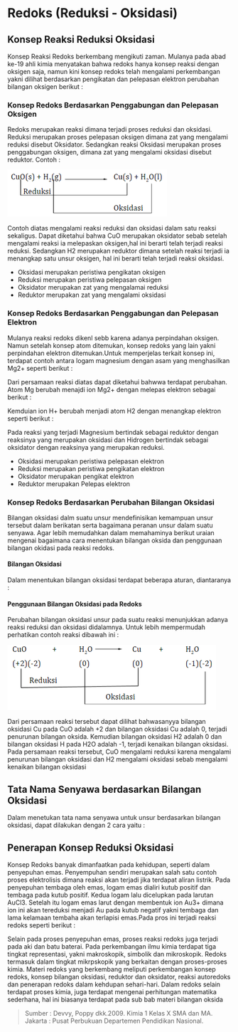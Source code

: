 # Redoks (Reduksi - Oksidasi)

## Konsep Reaksi Reduksi Oksidasi

Konsep Reaksi Redoks berkembang mengikuti zaman. Mulanya pada abad ke-19 ahli kimia menyatakan bahwa redoks hanya konsep reaksi dengan oksigen saja, namun kini konsep redoks telah mengalami perkembangan yakni dilihat berdasarkan pengikatan dan pelepasan elektron perubahan bilangan oksigen berikut :

### Konsep Redoks Berdasarkan Penggabungan dan Pelepasan Oksigen

Redoks merupakan reaksi dimana terjadi proses reduksi dan oksidasi. Reduksi merupakan proses pelepasan oksigen dimana zat yang mengalami reduksi disebut Oksidator. Sedangkan reaksi Oksidasi merupakan proses penggabungan oksigen, dimana zat yang mengalami oksidasi disebut reduktor. Contoh :

![Konsep Redoks Berdasarkan Penggabungan dan Pelepasan Oksigen](https://raw.githubusercontent.com/agungfir10/quiz-app-contents/master/images/konsep-redoks-berdasarkan-penggabungan-dan-pelepasan-oksigen.png)

Contoh diatas mengalami reaksi reduksi dan oksidasi dalam satu reaksi sekaligus. Dapat diketahui bahwa CuO merupakan oksidator sebab setelah mengalami reaksi ia melepaskan oksigen,hal ini berarti telah terjadi reaksi reduksi. Sedangkan H2 merupakan reduktor dimana setelah reaksi terjadi ia menangkap satu unsur oksigen, hal ini berarti telah terjadi reaksi oksidasi.

- Oksidasi merupakan peristiwa pengikatan oksigen
- Reduksi merupakan peristiwa pelepasan oksigen
- Oksidator merupakan zat yang mengalamai reduksi
- Reduktor merupakan zat yang mengalami oksidasi

### Konsep Redoks Berdasarkan Penggabungan dan Pelepasan Elektron

Mulanya reaksi redoks dikenl sebb karena adanya perpindahan oksigen. Namun setelah konsep atom ditemukan, konsep redoks yang lain yakni perpindahan elektron ditemukan.Untuk memperjelas terkait konsep ini, terdapat contoh antara logam magnesium dengan asam yang menghasilkan Mg2+ seperti berikut :

Dari persamaan reaksi diatas dapat diketahui bahwwa terdapat perubahan. Atom Mg berubah menajdi ion Mg2+ dengan melepas elektron sebagai berikut :

Kemduian ion H+ berubah menjadi atom H2 dengan menangkap elektron seperti berikut :

Pada reaksi yang terjadi Magnesium bertindak sebagai reduktor dengan reaksinya yang merupakan oksidasi dan Hidrogen bertindak sebagai oksidator dengan reaksinya yang merupakan reduksi.

- Oksidasi merupakan peristiwa pelepasan elektron
- Reduksi merupakan peristiwa pengikatan elektron
- Oksidator merupakan pengikat elektron
- Reduktor merupakan Pelepas elektron

### Konsep Redoks Berdasarkan Perubahan Bilangan Oksidasi

Bilangan oksidasi dalm suatu unsur mendefinisikan kemampuan unsur tersebut dalam berikatan serta bagaimana peranan unsur dalam suatu senyawa. Agar lebih memudahkan dalam memahaminya berikut uraian mengenai bagaimana cara menentukan bilangan oksida dan penggunaan bilangan okidasi pada reaksi redoks.

#### Bilangan Oksidasi

Dalam menentukan bilangan oksidasi terdapat beberapa aturan, diantaranya :

#### Penggunaan Bilangan Oksidasi pada Redoks

Perubahan bilangan oksidasi unsur pada suatu reaksi menunjukkan adanya reaksi reduksi dan oksidasi didalamnya. Untuk lebih mempermudah perhatikan contoh reaksi dibawah ini :

![Penggabungan Bilangan Oksidasi pada Redoks](https://raw.githubusercontent.com/agungfir10/quiz-app-contents/master/images/penggabungan-bilangan-oksidasi-pada-redoks.png)

Dari persamaan reaksi tersebut dapat dilihat bahwasanyya bilangan oksidasi Cu pada CuO adalah +2 dan bilangan oksidasi Cu adalah 0, terjadi penurunan bilangan oksida. Kemudian bilangan oksidasi H2 adalah 0 dan bilangan oksidasi H pada H2O adalah -1, terjadi kenaikan bilangan oksidasi. Pada persamaan reaksi tersebut, CuO mengalami reduksi karena mengalami penurunan bilangan oksidasi dan H2 mengalami oksidasi sebab mengalami kenaikan bilangan oksidasi

## Tata Nama Senyawa berdasarkan Bilangan Oksidasi

Dalam menetukan tata nama senyawa untuk unsur berdasarkan bilangan oksidasi, dapat dilakukan dengan 2 cara yaitu :

## Penerapan Konsep Reduksi Oksidasi

Konsep Redoks banyak dimanfaatkan pada kehidupan, seperti dalam penyepuhan emas. Penyempuhan sendiri merupakan salah satu contoh proses elektrolisis dimana reaksi akan terjadi jika terdapat aliran listrik. Pada penyepuhan tembaga oleh emas, logam emas dialiri kutub positif dan tembaga pada kutub positif. Kedua logam lalu dicelupkan pada larutan AuCl3. Setelah itu logam emas larut dengan membentuk ion Au3+ dimana ion ini akan tereduksi menjadi Au pada kutub negatif yakni tembaga dan lama kelamaan tembaha akan terlapisi emas.Pada pros ini terjadi reaksi redoks seperti berikut :

Selain pada proses penyepuhan emas, proses reaksi redoks juga terjadi pada aki dan batu baterai. Pada perkembangan ilmu kimia terdapat tiga tingkat representasi, yakni makroskopik, simbolik dan mikroskopik. Redoks termasuk dalam tingkat mikrpskopik yang berkaitan dengan proses-proses kimia. Materi redoks yang berkembang meliputi perkembangan konsep redoks, konsep bilangan oksidasi, reduktor dan oksidator, reaksi autoredoks dan penerapan redoks dalam kehdupan sehari-hari. Dalam redoks selain terdapat proses kimia, juga terdapat mengenai perhitungan matematika sederhana, hal ini biasanya terdapat pada sub bab materi bilangan oksida

> Sumber : Devvy, Poppy dkk.2009. Kimia 1 Kelas X SMA dan MA. Jakarta : Pusat Perbukuan Departemen Pendidikan Nasional.
